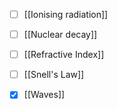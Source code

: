 - [ ] [[Ionising radiation]]
- [ ] [[Nuclear decay]]
- [ ] [[Refractive Index]]
- [ ] [[Snell's Law]]
- [x] [[Waves]]

